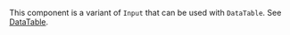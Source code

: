 This component is a variant of `Input` that can be used with `DataTable`. See [DataTable](/#/Components/DataTable).
